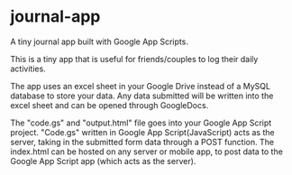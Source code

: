 # journal-app
A tiny journal app built with Google App Scripts.

This is a tiny app that is useful for friends/couples to log their daily activities.

The app uses an excel sheet in your Google Drive instead of a MySQL database to store your data. Any data submitted will be written into the excel sheet and can be opened through GoogleDocs. 

The "code.gs" and "output.html" file goes into your Google App Script project. "Code.gs" written in Google App Script(JavaScript) acts as the server, taking in the submitted form data through a POST function. The index.html can be hosted on any server or mobile app, to post data to the Google App Script app (which acts as the server).
